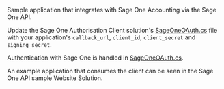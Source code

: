 Sample application that integrates with Sage One Accounting via the Sage One API.

Update the Sage One Authorisation Client solution's [SageOneOAuth.cs](Sage%20One%20Authorisation%20Client/SageOneOAuth.cs) file with your application's `callback_url`, `client_id`, `client_secret` and `signing_secret`.

Authentication with Sage One is handled in [SageOneOAuth.cs](Sage%20One%20Authorisation%20Client/SageOneOAuth.cs).

An example application that consumes the client can be seen in the Sage One API sample Website Solution.

